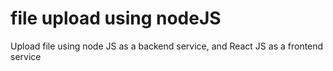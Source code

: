 # file upload using nodeJS
Upload file using node JS as a backend service, and React JS as a frontend service

